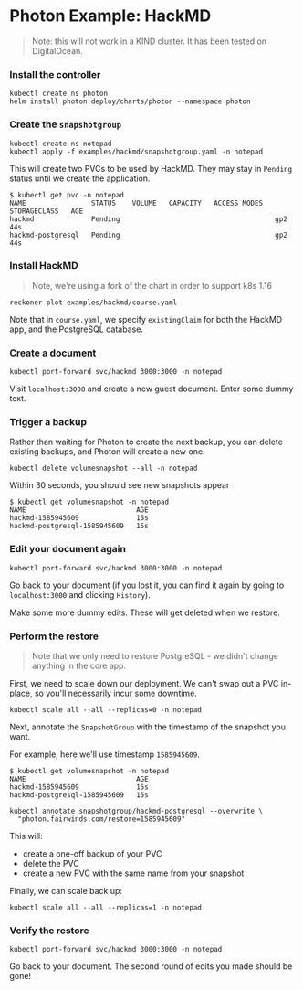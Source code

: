 # Photon Example: HackMD
> Note: this will not work in a KIND cluster. It has been tested on DigitalOcean.

### Install the controller
```
kubectl create ns photon
helm install photon deploy/charts/photon --namespace photon
```

### Create the `snapshotgroup`
```
kubectl create ns notepad
kubectl apply -f examples/hackmd/snapshotgroup.yaml -n notepad
```

This will create two PVCs to be used by HackMD. They may stay in `Pending` status until we create the application.
```
$ kubectl get pvc -n notepad
NAME                STATUS    VOLUME   CAPACITY   ACCESS MODES   STORAGECLASS   AGE
hackmd              Pending                                      gp2            44s
hackmd-postgresql   Pending                                      gp2            44s
```


### Install HackMD
> Note, we're using a fork of the chart in order to support k8s 1.16
```
reckoner plot examples/hackmd/course.yaml
```

Note that in `course.yaml`, we specify `existingClaim` for both the HackMD
app, and the PostgreSQL database.

### Create a document
```
kubectl port-forward svc/hackmd 3000:3000 -n notepad
```

Visit `localhost:3000` and create a new guest document. Enter some dummy text.

### Trigger a backup
Rather than waiting for Photon to create the next backup, you can delete existing
backups, and Photon will create a new one.

```
kubectl delete volumesnapshot --all -n notepad
```

Within 30 seconds, you should see new snapshots appear
```
$ kubectl get volumesnapshot -n notepad
NAME                           AGE
hackmd-1585945609              15s
hackmd-postgresql-1585945609   15s
```

### Edit your document again
```
kubectl port-forward svc/hackmd 3000:3000 -n notepad
```

Go back to your document (if you lost it, you can find it again by going to
`localhost:3000` and clicking `History`).

Make some more dummy edits. These will get deleted when we restore.

### Perform the restore
> Note that we only need to restore PostgreSQL - we didn't change anything in the core app.

First, we need to scale down our deployment. We can't swap out a PVC in-place,
so you'll necessarily incur some downtime.

```
kubectl scale all --all --replicas=0 -n notepad
```

Next, annotate the `SnapshotGroup` with the timestamp of the snapshot you want.

For example, here we'll use timestamp `1585945609`.
```
$ kubectl get volumesnapshot -n notepad
NAME                           AGE
hackmd-1585945609              15s
hackmd-postgresql-1585945609   15s
```

```
kubectl annotate snapshotgroup/hackmd-postgresql --overwrite \
  "photon.fairwinds.com/restore=1585945609"
```

This will:
* create a one-off backup of your PVC
* delete the PVC
* create a new PVC with the same name from your snapshot

Finally, we can scale back up:
```
kubectl scale all --all --replicas=1 -n notepad
```

### Verify the restore
```
kubectl port-forward svc/hackmd 3000:3000 -n notepad
```
Go back to your document. The second round of edits you made should be gone!
